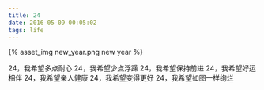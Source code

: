 ```yaml
---
title: 24
date: 2016-05-09 00:05:02
tags: life
---
```


{% asset_img new_year.png new year %}

<!-- more -->

24，我希望多点耐心
24，我希望少点浮躁
24，我希望保持前进
24，我希望好运相伴
24，我希望亲人健康
24，我希望变得更好
24，我希望如图一样绚烂
